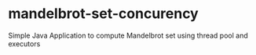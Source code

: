# mandelbrot-set-concurency
Simple Java Application to compute Mandelbrot set using thread pool and executors
